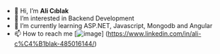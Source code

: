 - 👋 Hi, I’m **Ali Cıblak**
- 👀 I’m interested in Backend Development
- 🌱 I’m currently learning ASP.NET, Javascript, Mongodb and Angular
- 📫 How to reach me [![image](https://user-images.githubusercontent.com/95200118/178012476-546863a1-69e0-45fe-abb4-907909d6717a.png)] (https://www.linkedin.com/in/ali-c%C4%B1blak-485016144/)




<!---
AliCiblak/AliCiblak is a ✨ special ✨ repository because its `README.md` (this file) appears on your GitHub profile.
You can click the Preview link to take a look at your changes.
--->

